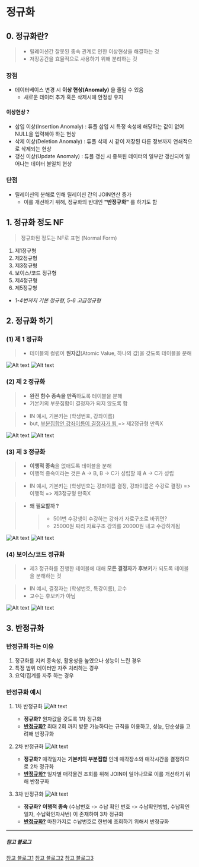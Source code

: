 # 정규화

## 0. 정규화란?

> - 릴레이션간 잘못된 종속 관계로 인한 이상현상을 해결하는 것
> - 저장공간을 효율적으로 사용하기 위해 분리하는 것

### 장점

- 데이터베이스 변경 시 **이상 현상(Anomaly)** 을 줄일 수 있음
  - 새로운 데이터 추가 혹은 삭제시에 안정성 유지

#### 이상현상 ?

- 삽입 이상(Insertion Anomaly) : 튜플 삽입 시 특정 속성에 해당하는 값이 없어 NULL을 입력해야 하는 현상
- 삭제 이상(Deletion Anomaly) : 튜플 삭제 시 같이 저장된 다른 정보까지 연쇄적으로 삭제되는 현상
- 갱신 이상(Update Anomaly) : 튜플 갱신 시 중복된 데이터의 일부만 갱신되어 일어나는 데이터 불일치 현상

### 단점

- 릴레이션의 분해로 인해 릴레이션 간의 JOIN연산 증가
  - 이를 개선하기 위해, 정규화의 반대인 **"반정규화"** 를 하기도 함

## 1. 정규화 정도 NF

> 정규화된 정도는 NF로 표현 (Normal Form)

1. 제1정규형
2. 제2정규형
3. 제3정규형
4. 보이스/코드 정규형
5. 제4정규형
6. 제5정규형

- _1-4번까지 기본 정규형, 5-6 고급정규형_

## 2. 정규화 하기

### (1) 제 1 정규화

> - 테이블의 컬럼이 **원자값**(Atomic Value, 하나의 값)을 갖도록 테이블을 분해

![Alt text](assets/db_atomic_before.png)
![Alt text](assets/db_atomic_after.png)

### (2) 제 2 정규화

> - **완전 함수 종속을 만족**하도록 테이블을 분해
> - 기본키의 부분집합이 결정자가 되지 않도록 함

> - IN 예시, 기본키는 (학생번호, 강좌이름)
> - but, <u> 부분집합인 강좌이름이 결정자가 됨 </u> => 제2정규형 만족X

![Alt text](assets/db_sub_before.png)
![Alt text](assets/db_sub_after.png)

### (3) 제 3 정규화

> - **이행적 종속**을 없애도록 테이블을 분해
> - 이행적 종속이라는 것은 A -> B, B -> C가 성립할 때 A -> C가 성립

> - IN 예시, 기본키는 (학생번호는 강좌이름 결정, 강좌이름은 수강료 결정) => 이행적 => 제3정규형 만족X

> - **왜 필요할까 ?**
>   > - 501번 수강생이 수강하는 강좌가 자료구조로 바뀌면?
>   > - 25000원 짜리 자료구조 강의를 20000원 내고 수강하게됨

![Alt text](assets/db_chain_before.png)
![Alt text](assets/db_chain_after.png)

### (4) 보이스/코드 정규화

> - 제3 정규화를 진행한 테이블에 대해 **모든 결정자가 후보키**가 되도록 테이블을 분해하는 것

> - IN 예시, 결정자는 (학생번호, 특강이름), 교수
> - 교수는 후보키가 아님

![Alt text](assets/db_rep4_before.png)
![Alt text](assets/db_rep4_after.png)

## 3. 반정규화

### 반정규화 하는 이유

1. 정규화를 지켜 종속성, 활용성을 높였으나 성능이 느린 경우
2. 특정 범위 데이터만 자주 처리하는 경우
3. 요약/집계를 자주 하는 경우

### 반정규화 예시

1. 1차 반정규화
   ![Alt text](assets/db_de_1.png)

   - **정규화?** 원자값을 갖도록 1차 정규화
   - <u>**반정규화?**</u> 최대 2회 까지 방문 가능하다는 규칙을 이용하고, 성능, 단순성을 고려해 반정규화

2. 2차 반정규화
   ![Alt text](assets/db_de_2.png)

   - **정규화?** 매각일자는 **기본키의 부분집합** 인데 매각장소와 매각시간을 결정하므로 2차 정규화
   - <u>**반정규화?**</u> 일자별 매각물건 조회를 위해 JOIN이 일어나므로 이를 개선하기 위해 반정규화

3. 3차 반정규화
   ![Alt text](assets/db_de_3.png)
   - **정규화?** **이행적 종속** (수납번호 -> 수납 확인 번호 -> 수납확인방법, 수납확인일자, 수납확인자사번) 이 존재하여 3차 정규화
   - <u>**반정규화?**</u> 마찬가지로 수납번호로 한번에 조회하기 위해서 반정규화

---

##### 참고 블로그

[참고 블로그1](https://code-lab1.tistory.com/48)
[참고 블로그2](https://superohinsung.tistory.com/111)
[참고 블로그3](http://keiis.co.kr/study0/600.Utility/A100.DB/E010.ERwin/100.normalization.html)
